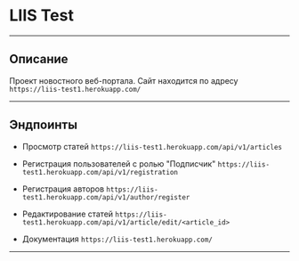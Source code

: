 # LIIS Test

---

## Описание

Проект новостного веб-портала. Сайт находится по адресу `https://liis-test1.herokuapp.com/`

---

## Эндпоинты

* Просмотр статей `https://liis-test1.herokuapp.com/api/v1/articles`

* Регистрация пользователей с ролью "Подписчик" `https://liis-test1.herokuapp.com/api/v1/registration`

* Регистрация авторов `https://liis-test1.herokuapp.com/api/v1/author/register`

* Редактирование статей `https://liis-test1.herokuapp.com/api/v1/article/edit/<article_id>`

* Документация `https://liis-test1.herokuapp.com/`

---
